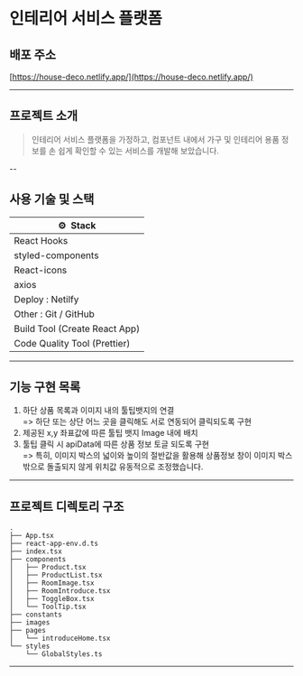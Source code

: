 # 인테리어 서비스 플랫폼

## 배포 주소

[https://house-deco.netlify.app/](https://house-deco.netlify.app/)

---

## 프로젝트 소개

> 인테리어 서비스 플랫폼을 가정하고, 컴포넌트 내에서 가구 및 인테리어 용품 정보를 손 쉽게 확인할 수 있는 서비스를 개발해 보았습니다.

--

## 사용 기술 및 스택

| ⚙️  Stack                     |
| ----------------------------- |
| React Hooks                   |
| styled-components             |
| React-icons                   |
| axios                         |
| Deploy : Netilfy              |
| Other : Git / GitHub          |
| Build Tool (Create React App) |
| Code Quality Tool (Prettier)  |

---

## 기능 구현 목록

1. 하단 상품 목록과 이미지 내의 툴팁뱃지의 연결  
   => 하단 또는 상단 어느 곳을 클릭해도 서로 연동되어 클릭되도록 구현
2. 제공된 x,y 좌표값에 따른 툴팁 뱃지 Image 내에 배치
3. 툴팁 클릭 시 apiData에 따른 상품 정보 토글 되도록 구현  
   => 특히, 이미지 박스의 넓이와 높이의 절반값을 활용해 상품정보 창이 이미지 박스 밖으로 돌출되지 않게 위치값 유동적으로 조정했습니다.

---

## 프로젝트 디렉토리 구조

```shell
.
├── App.tsx
├── react-app-env.d.ts
├── index.tsx
├── components
│   ├── Product.tsx
│   ├── ProductList.tsx
│   ├── RoomImage.tsx
│   ├── RoomIntroduce.tsx
│   ├── ToggleBox.tsx
│   └── ToolTip.tsx
├── constants
├── images
├── pages
│   └── introduceHome.tsx
└── styles
    └── GlobalStyles.ts
```

---
